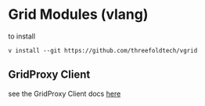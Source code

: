 # Grid Modules (vlang)
 
to install

```
v install --git https://github.com/threefoldtech/vgrid
```

## GridProxy Client

see the GridProxy Client docs [here](gridproxy/README.md)
